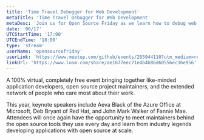 ```yaml
---
title: 'Time Travel Debugger for Web Development'
metaTitle: 'Time Travel Debugger for Web Development'
metaDesc: 'Join us for Open Source Friday as we learn how to debug web applications faster with Replay.'
date: '06/17'
UTCStartTime: '17:00'
UTCEndTime: '18:00'
type: 'stream'
userName: 'opensourcefriday'
userLink: 'https://www.meetup.com/github/events/285944110?utm_medium=referral&utm_campaign=share-btn_savedevents_share_modal&utm_source=link'
linkUrl: 'https://www.loom.com/share/ae1677eec71e4b4b86d60556ec36e956'
---
```



A 100% virtual, completely free event bringing together like-minded application developers, open source project maintainers, 
and the extended network of people who care most about their work.

This year, keynote speakers include Aeva Black of the Azure Office at Microsoft, Deb Bryant of Red Hat, and John Mark Walker of Fannie Mae. 
Attendees will once again have the opportunity to meet maintainers behind the open source tools they use every day and learn from industry legends
developing applications with open source at scale.
